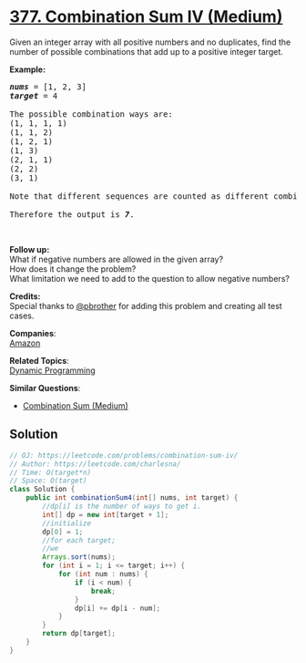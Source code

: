 # [377. Combination Sum IV (Medium)](https://leetcode.com/problems/combination-sum-iv/)

<p>Given an integer array with all positive numbers and no duplicates, find the number of possible combinations that add up to a positive integer target.</p>

<p><b>Example:</b></p>

<pre><i><b>nums</b></i> = [1, 2, 3]
<i><b>target</b></i> = 4

The possible combination ways are:
(1, 1, 1, 1)
(1, 1, 2)
(1, 2, 1)
(1, 3)
(2, 1, 1)
(2, 2)
(3, 1)

Note that different sequences are counted as different combinations.

Therefore the output is <i><b>7</b></i>.
</pre>

<p>&nbsp;</p>

<p><b>Follow up:</b><br>
What if negative numbers are allowed in the given array?<br>
How does it change the problem?<br>
What limitation we need to add to the question to allow negative numbers?</p>

<p><b>Credits:</b><br>
Special thanks to <a href="https://leetcode.com/pbrother/">@pbrother</a> for adding this problem and creating all test cases.</p>


**Companies**:  
[Amazon](https://leetcode.com/company/amazon)

**Related Topics**:  
[Dynamic Programming](https://leetcode.com/tag/dynamic-programming/)

**Similar Questions**:
* [Combination Sum (Medium)](https://leetcode.com/problems/combination-sum/)

## Solution 

```java
// OJ: https://leetcode.com/problems/combination-sum-iv/
// Author: https://leetcode.com/charlesna/
// Time: O(target*n)
// Space: O(target)
class Solution {
    public int combinationSum4(int[] nums, int target) {
        //dp[i] is the number of ways to get i.        
        int[] dp = new int[target + 1];
        //initialize
        dp[0] = 1;
        //for each target;
        //we 
        Arrays.sort(nums);
        for (int i = 1; i <= target; i++) {
            for (int num : nums) {
                if (i < num) {
                    break;
                }
                dp[i] += dp[i - num];
            }
        }
        return dp[target];
    }
}
```